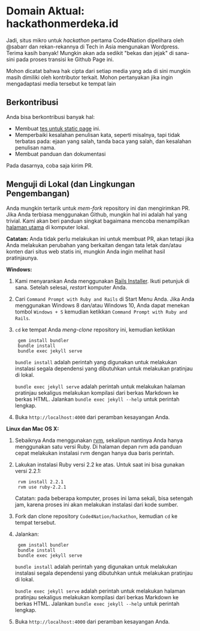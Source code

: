 # Domain Aktual: hackathonmerdeka.id

Jadi, situs mikro untuk *hackathon* pertama Code4Nation dipelihara oleh @sabarr
dan rekan-rekannya di Tech in Asia mengunakan Wordpress. Terima kasih banyak!
Mungkin akan ada sedikit "bekas dan jejak" di sana-sini pada proses transisi
ke Github Page ini.

Mohon dicatat bahwa hak cipta dari setiap media yang ada di sini mungkin
masih dimiliki oleh kontributor terkait. Mohon pertanyakan jika ingin
mengadaptasi media tersebut ke tempat lain

## Berkontribusi

Anda bisa berkontribusi banyak hal:

- Membuat [tes untuk static page] ini.
- Memperbaiki kesalahan penulisan kata, seperti misalnya, tapi tidak terbatas
  pada: ejaan yang salah, tanda baca yang salah, dan kesalahan penulisan nama.
- Membuat panduan dan dokumentasi

Pada dasarnya, coba saja kirim PR.

## Menguji di Lokal (dan Lingkungan Pengembangan)

Anda mungkin tertarik untuk *mem-fork* repository ini dan mengirimkan PR. Jika
Anda terbiasa menggunakan Github, mungkin hal ini adalah hal yang trivial.
Kami akan beri panduan singkat bagaimana mencoba menampilkan [halaman utama]
di komputer lokal.

**Catatan:** Anda tidak perlu melakukan ini untuk membuat PR, akan tetapi jika
Anda melakukan perubahan yang berkaitan dengan tata letak dan/atau konten dari
situs web statis ini, mungkin Anda ingin melihat hasil pratinjaunya.

**Windows:**

1. Kami menyarankan Anda menggunakan [Rails Installer]. Ikuti petunjuk di sana.
   Setelah selesai, *restart* komputer Anda.
1. Cari `Command Prompt with Ruby and Rails` di Start Menu Anda. Jika Anda
   menggunakan Windows 8 dan/atau Windows 10, Anda dapat menekan tombol
   `Windows + S` kemudian ketikkan `Command Prompt with Ruby and Rails`.
1. `cd` ke tempat Anda *meng-clone* repository ini, kemudian ketikkan

        gem install bundler
        bundle install
        bundle exec jekyll serve

    `bundle install` adalah perintah yang digunakan untuk melakukan instalasi
    segala dependensi yang dibutuhkan untuk melakukan pratinjau di lokal.

    `bundle exec jekyll serve` adalah perintah untuk melakukan halaman pratinjau
    sekaligus melakukan kompilasi dari berkas Markdown ke berkas HTML. Jalankan
    `bundle exec jekyll --help` untuk perintah lengkap.

1. Buka `http://localhost:4000` dari peramban kesayangan Anda.

**Linux dan Mac OS X:**

1. Sebaiknya Anda menggunakan [rvm], sekalipun nantinya Anda hanya menggunakan
   satu versi Ruby. Di halaman depan rvm ada panduan cepat melakukan instalasi
   rvm dengan hanya dua baris perintah.
1. Lakukan instalasi Ruby versi 2.2 ke atas. Untuk saat ini bisa gunakan versi
   2.2.1:

        rvm install 2.2.1
        rvm use ruby-2.2.1

    Catatan: pada beberapa komputer, proses ini lama sekali, bisa setengah jam,
    karena proses ini akan melakukan instalasi dari kode sumber.

1. Fork dan clone repository `Code4Nation/hackathon`, kemudian `cd` ke tempat
   tersebut.

1. Jalankan:

        gem install bundler
        bundle install
        bundle exec jekyll serve

    `bundle install` adalah perintah yang digunakan untuk melakukan instalasi
    segala dependensi yang dibutuhkan untuk melakukan pratinjau di lokal.

    `bundle exec jekyll serve` adalah perintah untuk melakukan halaman pratinjau
    sekaligus melakukan kompilasi dari berkas Markdown ke berkas HTML. Jalankan
    `bundle exec jekyll --help` untuk perintah lengkap.

1. Buka `http://localhost:4000` dari peramban kesayangan Anda.

[tes untuk static page]: https://github.com/blog/1939-how-github-uses-github-to-document-github
[halaman utama]: http://code4nation.github.io/hackathon/
[Rails Installer]: http://railsinstaller.org/en
[rvm]: http://rvm.io